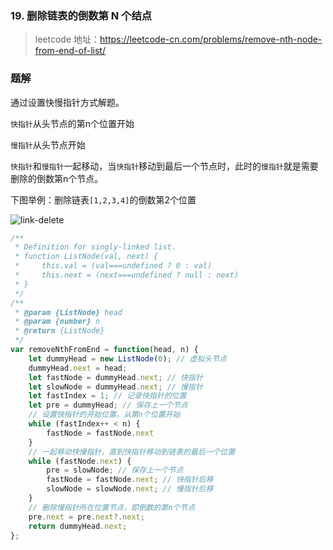 ### 19. 删除链表的倒数第 N 个结点
>leetcode 地址：https://leetcode-cn.com/problems/remove-nth-node-from-end-of-list/

### 题解
通过设置快慢指针方式解题。

`快指针`从头节点的第n个位置开始

`慢指针`从头节点开始

`快指针`和`慢指针`一起移动，当`快指针`移动到最后一个节点时，此时的`慢指针`就是需要删除的倒数第n个节点。 

下图举例：删除链表`[1,2,3,4]`的倒数第2个位置

![link-delete](https://raw.githubusercontent.com/kerwin-ly/Blog/main/assets/imgs/algorithm/link-delete.png)

```js
/**
 * Definition for singly-linked list.
 * function ListNode(val, next) {
 *     this.val = (val===undefined ? 0 : val)
 *     this.next = (next===undefined ? null : next)
 * }
 */
/**
 * @param {ListNode} head
 * @param {number} n
 * @return {ListNode}
 */
var removeNthFromEnd = function(head, n) {
    let dummyHead = new ListNode(0); // 虚拟头节点
    dummyHead.next = head;
    let fastNode = dummyHead.next; // 快指针
    let slowNode = dummyHead.next; // 慢指针
    let fastIndex = 1; // 记录快指针的位置
    let pre = dummyHead; // 保存上一个节点
    // 设置快指针的开始位置，从第n个位置开始
    while (fastIndex++ < n) {
        fastNode = fastNode.next
    }
    // 一起移动快慢指针，直到快指针移动到链表的最后一个位置
    while (fastNode.next) {
        pre = slowNode; // 保存上一个节点
        fastNode = fastNode.next; // 快指针后移
        slowNode = slowNode.next; // 慢指针后移
    }
    // 删除慢指针所在位置节点，即倒数的第n个节点
    pre.next = pre.next?.next;
    return dummyHead.next;
};
```
